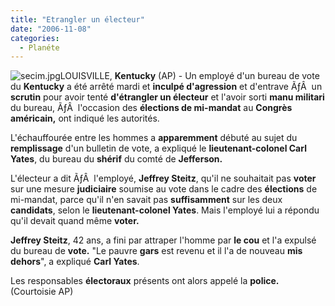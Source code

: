 ```yaml
---
title: "Etrangler un électeur"
date: "2006-11-08"
categories: 
  - Planéte
---
```


![secim.jpg](/uploads/2006/11/secim.jpg)LOUISVILLE, **Kentucky** (AP) - Un employé d'un bureau de vote du **Kentucky** a été arrêté mardi et **inculpé d'agression** et d'entrave ÃƒÂ  un **scrutin** pour avoir tenté **d'étrangler un électeur** et l'avoir sorti **manu militari** du bureau, ÃƒÂ  l'occasion des **élections de mi-mandat** au **Congrès américain,** ont indiqué les autorités.

L'échauffourée entre les hommes a **apparemment** débuté au sujet du **remplissage** d'un bulletin de vote, a expliqué le **lieutenant-colonel Carl Yates**, du bureau du **shérif** du comté de **Jefferson.**

L'électeur a dit ÃƒÂ  l'employé, **Jeffrey Steitz**, qu'il ne souhaitait pas **voter** sur une mesure **judiciaire** soumise au vote dans le cadre des **élections** de mi-mandat, parce qu'il n'en savait pas **suffisamment** sur les deux **candidats**, selon le **lieutenant-colonel Yates**. Mais l'employé lui a répondu qu'il devait quand même **voter.**

**Jeffrey Steitz**, 42 ans, a fini par attraper l'homme par **le cou** et l'a expulsé du bureau de **vote.** "Le pauvre **gars** est revenu et il l'a de nouveau **mis dehors**", a expliqué **Carl Yates**.

Les responsables **électoraux** présents ont alors appelé la **police.** (Courtoisie AP)
